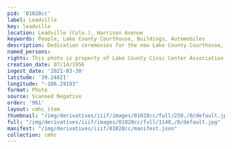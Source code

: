 ```yaml
---
pid: '01028cc'
label: Leadville
key: leadville
location: Leadville (Colo.), Harrison Avenue
keywords: People, Lake County Courthouse, Buildings, Automobiles
description: Dedication ceremonies for the new Lake County Courthouse, July 14, 1956
named_persons: 
rights: This photo is property of Lake County Civic Center Association.
creation_date: 07/14/1956
ingest_date: '2021-03-30'
latitude: '39.24821'
longitude: "-106.29193"
format: Photo
source: Scanned Negative
order: '961'
layout: cmhc_item
thumbnail: "/img/derivatives/iiif/images/01028cc/full/250,/0/default.jpg"
full: "/img/derivatives/iiif/images/01028cc/full/1140,/0/default.jpg"
manifest: "/img/derivatives/iiif/01028cc/manifest.json"
collection: cmhc
---
```

